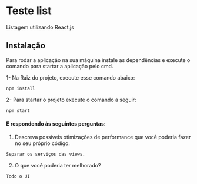 # Teste list 

Listagem utilizando React.js

## Instalação

Para rodar a aplicação na sua máquina instale as dependências e execute o comando para startar a aplicação pelo cmd.

1- Na Raiz do projeto, execute esse comando abaixo:
 ```bash
npm install
```
2- Para startar o projeto execute o comando a seguir:

```bash
npm start
```
#### E respondendo às seguintes perguntas:
1. Descreva possíveis otimizações de performance que você poderia fazer no seu
próprio código.

```bash
Separar os serviços das views.
```



2. O que você poderia ter melhorado?


```bash
Todo o UI
```